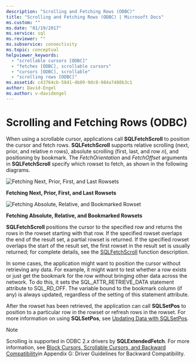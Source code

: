 ```yaml
---
description: "Scrolling and Fetching Rows (ODBC)"
title: "Scrolling and Fetching Rows (ODBC) | Microsoft Docs"
ms.custom: ""
ms.date: "01/19/2017"
ms.service: sql
ms.reviewer: ""
ms.subservice: connectivity
ms.topic: conceptual
helpviewer_keywords: 
  - "scrollable cursors [ODBC]"
  - "fetches [ODBC], scrollable cursors"
  - "cursors [ODBC], scrollable"
  - "scrolling rows [ODBC]"
ms.assetid: c43764cb-5841-4b89-9dc0-984a7488b3c1
author: David-Engel
ms.author: v-davidengel
---
```

# Scrolling and Fetching Rows (ODBC)
When using a scrollable cursor, applications call **SQLFetchScroll** to position the cursor and fetch rows. **SQLFetchScroll** supports relative scrolling (next, prior, and relative *n* rows), absolute scrolling (first, last, and row *n*), and positioning by bookmark. The *FetchOrientation* and *FetchOffset* arguments in **SQLFetchScroll** specify which rowset to fetch, as shown in the following diagrams.  
  
 ![Fetching Next, Prior, First, and Last Rowsets](../../../odbc/reference/develop-app/media/pr20_2.gif "pr20_2")  
  
 **Fetching Next, Prior, First, and Last Rowsets**  
  
 ![Fetching Absolute, Relative, and Bookmarked Rowset](../../../odbc/reference/develop-app/media/pr20_1.gif "pr20_1")  
  
 **Fetching Absolute, Relative, and Bookmarked Rowsets**  
  
 **SQLFetchScroll** positions the cursor to the specified row and returns the rows in the rowset starting with that row. If the specified rowset overlaps the end of the result set, a partial rowset is returned. If the specified rowset overlaps the start of the result set, the first rowset in the result set is usually returned; for complete details, see the [SQLFetchScroll](../../../odbc/reference/syntax/sqlfetchscroll-function.md) function description.  
  
 In some cases, the application might want to position the cursor without retrieving any data. For example, it might want to test whether a row exists or just get the bookmark for the row without bringing other data across the network. To do this, it sets the SQL_ATTR_RETRIEVE_DATA statement attribute to SQL_RD_OFF. The variable bound to the bookmark column (if any) is always updated, regardless of the setting of this statement attribute.  
  
 After the rowset has been retrieved, the application can call **SQLSetPos** to position to a particular row in the rowset or refresh rows in the rowset. For more information on using **SQLSetPos**, see [Updating Data with SQLSetPos](../../../odbc/reference/develop-app/updating-data-with-sqlsetpos.md).  
  
> [!NOTE]  
>  Scrolling is supported in ODBC 2.*x* drivers by **SQLExtendedFetch**. For more information, see [Block Cursors, Scrollable Cursors, and Backward Compatibility](../../../odbc/reference/appendixes/block-cursors-scrollable-cursors-and-backward-compatibility.md)in Appendix G: Driver Guidelines for Backward Compatibility.
